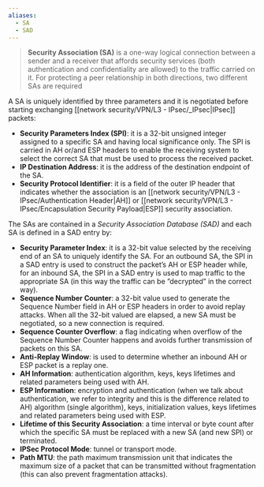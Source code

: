 ```yaml
---
aliases:
  - SA
  - SAD
---
```


> **Security Association (SA)** is a one-way logical connection between a sender and a receiver that affords security services (both authentication and confidentiality are allowed) to the traffic carried on it. For protecting a peer relationship in both directions, two different SAs are required


A SA is uniquely identified by three parameters and it is negotiated before starting exchanging [[network security/VPN/L3 - IPsec/_IPsec|IPsec]] packets:
- **Security Parameters Index (SPI)**: it is a 32-bit unsigned integer assigned to a specific SA and having local significance only. The SPI is carried in AH or/and ESP headers to enable the receiving system to select the correct SA that must be used to process the received packet.
- **IP Destination Address**: it is the address of the destination endpoint of the SA.
- **Security Protocol Identifier**: it is a field of the outer IP header that indicates whether the association is an [[network security/VPN/L3 - IPsec/Authentication Header|AH]] or [[network security/VPN/L3 - IPsec/Encapsulation Security Payload|ESP]] security association.



The SAs are contained in a *Security Association Database (SAD)* and each SA is defined in a SAD entry by:
- **Security Parameter Index**: it is a 32-bit value selected by the receiving end of an SA to uniquely identify the SA. For an outbound SA, the SPI in a SAD entry is used to construct the packet’s AH or ESP header while, for an inbound SA, the SPI in a SAD entry is used to map traffic to the appropriate SA (in this way the traffic can be ”decrypted” in the correct way).
- **Sequence Number Counter**: a 32-bit value used to generate the Sequence Number field in AH or ESP headers in order to avoid replay attacks. When all the 32-bit valued are elapsed, a new SA must be negotiated, so a new connection is required.
- **Sequence Counter Overflow**: a flag indicating when overflow of the Sequence Number Counter happens and avoids further transmission of packets on this SA.
- **Anti-Replay Window**: is used to determine whether an inbound AH or ESP packet is a replay one.
- **AH Information**: authentication algorithm, keys, keys lifetimes and related parameters being used with AH.
- **ESP Information**: encryption and authentication (when we talk about authentication, we refer to integrity and this is the difference related to AH) algorithm (single algorithm), keys, initialization values, keys lifetimes and related parameters being used with ESP.
- **Lifetime of this Security Association**: a time interval or byte count after which the specific SA must be replaced with a new SA (and new SPI) or terminated.
- **IPSec Protocol Mode**: tunnel or transport mode.
- **Path MTU**: the path maximum transmission unit that indicates the maximum size of a packet that can be transmitted without fragmentation (this can also prevent fragmentation attacks).


